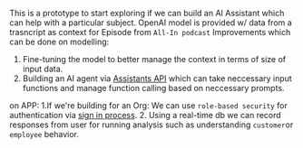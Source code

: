 This is a prototype to start exploring if we can build an AI Assistant which can help with a particular subject. OpenAI model is provided w/ data from a trasncript as context for Episode from `All-In podcast`
Improvements which can be done on modelling:
1. Fine-tuning the model to better manage the context in terms of size of input data.
2. Building an AI agent via [Assistants API](https://platform.openai.com/docs/assistants/overview) which can take neccessary input functions and manage function calling based on neccessary prompts.

on APP:
1.If we're building for an Org: We can use `role-based security` for authentication via [sign in process](https://firebase.google.com/docs/auth).
2. Using a real-time db we can record responses from user for running analysis such as understanding `customer`or `employee` behavior.
